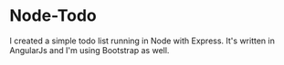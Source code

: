 # Node-Todo

I created a simple todo list running in Node with Express.
It's written in AngularJs and I'm using Bootstrap as well.



